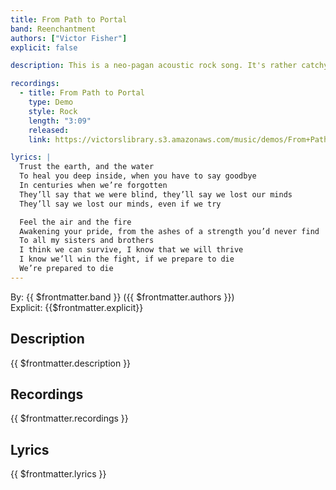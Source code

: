 ```yaml
---
title: From Path to Portal
band: Reenchantment
authors: ["Victor Fisher"]
explicit: false

description: This is a neo-pagan acoustic rock song. It's rather catchy!

recordings:
  - title: From Path to Portal
    type: Demo
    style: Rock
    length: "3:09"
    released: 
    link: https://victorslibrary.s3.amazonaws.com/music/demos/From+Path+to+Portal.mp3

lyrics: |
  Trust the earth, and the water
  To heal you deep inside, when you have to say goodbye
  In centuries when we’re forgotten
  They’ll say that we were blind, they’ll say we lost our minds
  They’ll say we lost our minds, even if we try

  Feel the air and the fire
  Awakening your pride, from the ashes of a strength you’d never find
  To all my sisters and brothers
  I think we can survive, I know that we will thrive
  I know we’ll win the fight, if we prepare to die
  We’re prepared to die
---
```


By: {{ $frontmatter.band }} ({{ $frontmatter.authors }})  
Explicit: {{$frontmatter.explicit}}

## Description

{{ $frontmatter.description }}

## Recordings

{{ $frontmatter.recordings }}

## Lyrics

{{ $frontmatter.lyrics }}
